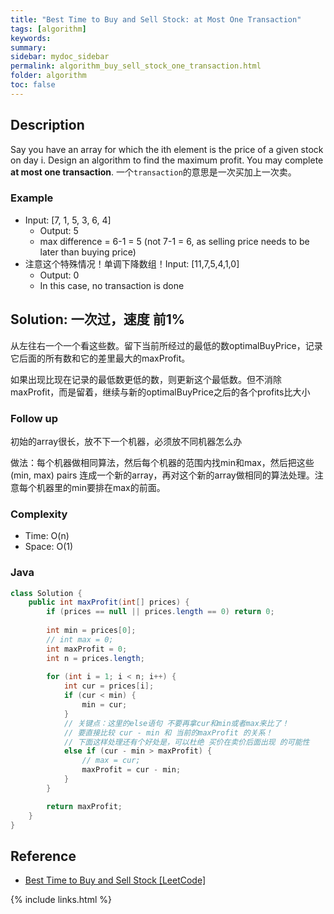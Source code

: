 ```yaml
---
title: "Best Time to Buy and Sell Stock: at Most One Transaction"
tags: [algorithm]
keywords:
summary:
sidebar: mydoc_sidebar
permalink: algorithm_buy_sell_stock_one_transaction.html
folder: algorithm
toc: false
---
```


## Description
Say you have an array for which the ith element is the price of a given stock on day i.
Design an algorithm to find the maximum profit. You may complete **at most one transaction**.
一个`transaction`的意思是一次买加上一次卖。

### Example
* Input: [7, 1, 5, 3, 6, 4]
  * Output: 5
  * max difference = 6-1 = 5 (not 7-1 = 6, as selling price needs to be later than buying price)
* 注意这个特殊情况！单调下降数组！Input: [11,7,5,4,1,0]
  * Output: 0
  * In this case, no transaction is done

## Solution: 一次过，速度 前1%
从左往右一个一个看这些数。留下当前所经过的最低的数optimalBuyPrice，记录它后面的所有数和它的差里最大的maxProfit。

如果出现比现在记录的最低数更低的数，则更新这个最低数。但不消除maxProfit，而是留着，继续与新的optimalBuyPrice之后的各个profits比大小

### Follow up
初始的array很长，放不下一个机器，必须放不同机器怎么办

做法：每个机器做相同算法，然后每个机器的范围内找min和max，然后把这些 (min, max) pairs 连成一个新的array，再对这个新的array做相同的算法处理。注意每个机器里的min要排在max的前面。

### Complexity
* Time: O(n)
* Space: O(1)

### Java
```java
class Solution {
    public int maxProfit(int[] prices) {
        if (prices == null || prices.length == 0) return 0;
        
        int min = prices[0];
        // int max = 0;
        int maxProfit = 0;
        int n = prices.length;
        
        for (int i = 1; i < n; i++) {
            int cur = prices[i];
            if (cur < min) {
                min = cur;
            } 
            // 关键点：这里的else语句 不要再拿cur和min或者max来比了！
            // 要直接比较 cur - min 和 当前的maxProfit 的关系！
            // 下面这样处理还有个好处是，可以杜绝 买价在卖价后面出现 的可能性
            else if (cur - min > maxProfit) {
                // max = cur;
                maxProfit = cur - min;
            }
        }

        return maxProfit;
    }
}
```

## Reference
* [Best Time to Buy and Sell Stock [LeetCode]](https://leetcode.com/problems/best-time-to-buy-and-sell-stock/description/)

{% include links.html %}
